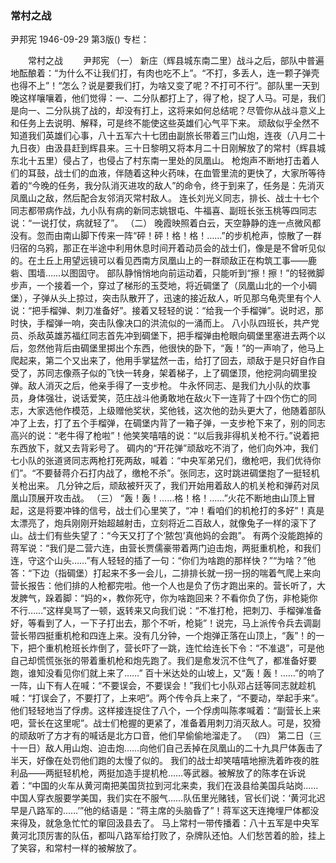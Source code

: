### 常村之战
尹邦宪
1946-09-29
第3版()
专栏：

　　常村之战
　　尹邦宪
            （一）
    新庄（辉县城东南二里）战斗之后，部队中普遍地酝酿着：“为什么不让我们打，有肉也吃不上”。“不打，多丢人，连一颗子弹壳也得不上”！“怎么？说是要我们打，为啥又变了呢？不打可不行”。部队里一天到晚这样嚷嚷着，他们觉得：一、二分队都打上了，得了枪，捉了人马。可是，我们是向一、二分队挑了战的，却没有打上，这将来如何总结呢？尽管你从战斗意义上和任务上去说明、解释，可是终不能使这些英雄们心气平下来。
    顽敌似乎全然不知道我们英雄们心事，八十五军六十七团由副旅长带着三门山炮，连夜（八月二十九日夜）由汲县赶到辉县来。三十日黎明又将本月二十日刚解放了的常村（辉县城东北十五里）侵占了，也侵占了村东南一里处的凤凰山。
    枪炮声不断地打击着人们的耳鼓，战士们的血液，伴随着这种火药味，在血管里流的更快了，大家所等待着的“今晚的任务，我分队消灭进攻的敌人”的命令，终于到来了，任务是：先消灭凤凰山之敌，然后配合友邻消灭常村敌人。
    连长刘光义同志，排长、战士十七个同志都带病作战，九小队有病的新同志姚银屯、牛福喜、副班长张玉桃等四同志说：“一说打仗，病就轻了”。
            （二）
    晚霞映照着白云，天空静静的连一点微风都没有。忽而由南山脚下传来一阵“砰！砰！格！格！……”的步机枪声，惊散了一群归宿的乌鸦，那正在半途中利用休息时间开着动员会的战士们，像是是不曾听见似的。在土丘上用望远镜可以看见西南方凤凰山上的一群顽敌正在构筑工事——鹿砦、围墙……以图固守。
    部队静悄悄地向前运动着，只能听到“擦！擦！”的轻微脚步声，一个接着一个，穿过了梯形的玉茭地，将近碉堡了（凤凰山北的一个小碉堡），子弹从头上掠过，突击队散开了，迅速的接近敌人，听见那乌龟壳里有个人说：“把手榴弹、刺刀准备好”。接着又轻轻的说：“给我一个手榴弹”。说时迟，那时快，手榴弹一响，突击队像决口的洪流似的一涌而上。
    八小队四班长，共产党员、杀敌英雄苏福红同志首先冲到碉堡下，把手榴弹由枪眼向碉堡里塞进去两个以后，忽然他背后由碉堡里掷出个东西，他很快的卧下，“轰！”的一声响了，他马上爬起来，第二个又出来了，他用手掌猛然一击，给打了回去，顽敌于是只好自作自受了，苏同志像燕子似的飞快一转身，架着梯子，上了碉堡顶，他挖洞向碉里投弹。敌人消灭之后，他亲手得了一支步枪。
    牛永怀同志、是我们九小队的炊事员，身体强壮，说话爱笑，范庄战斗他勇敢地在敌火下一连背了十四个伤亡的同志，大家选他作模范，上级赠他奖状，奖他钱，这次他的劲头更大了，他随着部队冲了上去，打了五个手榴弹，在碉堡内背了一箱子弹，一支步枪下来了，别的同志高兴的说：“老牛得了枪啦”！他笑笑嘻嘻的说：“以后我非得机关枪不行。”说着把东西放下，就又去背彩号了。
    碉内的“开花弹”顽敌吃不消了，他们向外冲，我们七小队的张道贤同志两枪打死两敌，喊着：“中央军弟兄们，缴枪吧，我们优待你们”。“不要替蒋介石打内战了，缴枪不杀”。张同志，这时跳进碉堡抱了一挺轻机关枪出来。
    几分钟之后，顽敌被歼灭了，我们开始用着敌人的机关枪和弹药对凤凰山顶展开攻击战。
            （三）
    “轰！轰！……格！格！……”火花不断地由山顶上冒起，这是将要冲锋的信号，战士们心里笑了，“冲！看咱们的机枪打的多好”！真是太漂亮了，炮兵刚刚开始超越射击，立刻将近二百敌人，就像兔子一样的滚下了山。战士们有些失望了：“今天又打了个‘脓包’真他妈的会跑”。
    有两个没能跑掉的蒋军说：“我们是二营六连，由营长贾儒豪带着两门迫击炮，两挺重机枪，和我们连，守这个山头……”有人轻轻的插了一句：“你们为啥跑的那样快？”“为啥？”他答：“下边（指碉堡）打起来不多一会儿，二排排长就一拐一拐的喘着气爬上来向营长报告：他们排的人枪都完啦。他一个人也是负了伤才跑出来的。营长听了，大发脾气，跺着脚：“妈的×，教你死守，你为啥跑回来？不看你负了伤，非枪毙你不行……”这样臭骂了一顿，返转来又向我们说：“不准打枪，把刺刀、手榴弹准备好，等看到了人，一下子打出去，那个不听，枪毙”！说完，马上派传令兵去调副营长带四挺重机枪和四连上来。没有几分钟，一个炮弹正落在山顶上，“轰”！的一下，把个重机枪班长炸倒了，营长吓了一跳，连忙给连长下令：“不准退”，可是他自己却慌慌张张的带着重机枪和炮先跑了。我们是愈发沉不住气了，都准备好要跑，谁知没看见你们就上来了……”
    百十米达处的山坡上，又“轰！轰！……”的响了一阵，山下有人在喊：“不要误会，不要误会！”我们七小队邓占廷等同志就趁机喊：“打误会了，不要打了，上来吧”。两个传令兵上来了，“不要动，举起手来”。他们轻轻地当了俘虏。这样接连捉住了八个，一个俘虏叫陈孝喊着：“副营长上来吧，营长在这里呢”。战士们枪握的更紧了，准备着用刺刀消灭敌人。可是，狡猾的顽敌听了方才有的喊话是北方口音，他们早偷偷地溜走了。
            （四）
    第二日（三十一日）敌人用山炮、迫击炮……向他们自己丢掉在凤凰山的二十九具尸体轰击了半天，好像在处罚他们跑的太慢了似的。
    我们的战士却笑嘻嘻地擦洗着昨夜的胜利品——两挺轻机枪，两挺加造手提机枪……等武器。被解放了的陈孝在诉说着：“中国的火车从黄河南把美国货拉到河北来卖，我们在汲县给美国兵站岗……中国人穿衣服要学美国，我们实在不服气……队伍里光赌钱，官长们说：‘黄河北迟早是八路军的……’”他的结语是：“蒋主席的头脑昏了”！蒋军这天连掩埋尸体都没来得及，就急急忙忙的窜回汲县去了。
    马上常村一带传播着：八十五军是中央军黄河北顶厉害的队伍，都叫八路军给打败了，杂牌队还怕。人们愁苦着的脸，挂上了笑容，和常村一样的被解放了。
